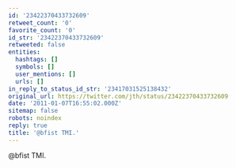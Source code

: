 ```yaml
---
id: '23422370433732609'
retweet_count: '0'
favorite_count: '0'
id_str: '23422370433732609'
retweeted: false
entities:
  hashtags: []
  symbols: []
  user_mentions: []
  urls: []
in_reply_to_status_id_str: '23417031525138432'
original_url: https://twitter.com/jth/status/23422370433732609
date: '2011-01-07T16:55:02.000Z'
sitemap: false
robots: noindex
reply: true
title: '@bfist TMI.'
---
```


@bfist TMI.